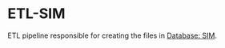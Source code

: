 # ETL-SIM
ETL pipeline responsible for creating the files in [Database: SIM](https://github.com/GOPAD-Datasus/DB_SIM).
